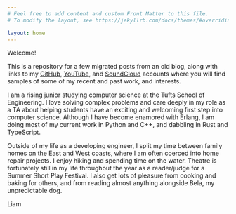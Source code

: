 ```yaml
---
# Feel free to add content and custom Front Matter to this file.
# To modify the layout, see https://jekyllrb.com/docs/themes/#overriding-theme-defaults

layout: home
---
```


Welcome!

This is a repository for a few migrated posts from an old blog, along with links to my [GitHub](https://github.com/liam-strand), [YouTube](https://www.youtube.com/c/LiamStrand/featured), and [SoundCloud](https://soundcloud.com/liam_itchy_dad) accounts where you will find samples of some of my recent and past work, and interests.

I am a rising junior studying computer science at the Tufts School of Engineering. I love solving complex problems and care deeply in my role as a TA about helping students have an exciting and welcoming first step into computer science. Although I have become enamored with Erlang, I am doing most of my current work in Python and C++, and dabbling in Rust and TypeScript.

Outside of my life as a developing engineer, I split my time between family homes on the East and West coasts, where I am often coerced into home repair projects. I enjoy hiking and spending time on the water. Theatre is fortunately still in my life throughout the year as a reader/judge for a Summer Short Play Festival. I also get lots of pleasure from cooking and baking for others, and from reading almost anything alongside Bela, my unpredictable dog.

Liam
